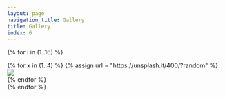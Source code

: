 ```yaml
---
layout: page
navigation_title: Gallery
title: Gallery
index: 6
---
```


{% for i in (1..16) %}
<div class="row top-offset">
{% for x in (1..4) %}
{% assign url = "https://unsplash.it/400/?random" %}
<div class="col-lg-3 col-md-3 col-sm-12 sm-offset">
    <a href="{{ url }}"><img src="{{ url }}"></a>
</div>
{% endfor %}
</div>
{% endfor %}